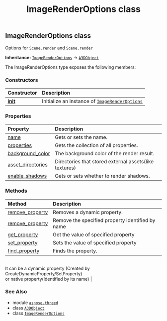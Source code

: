 ﻿---
title: ImageRenderOptions class
second_title: Aspose.3D for Python via .NET API References
description: 
type: docs
weight: 110
url: /python-net/aspose.threed/imagerenderoptions/
is_root: false
---

## ImageRenderOptions class

Options for [`Scene.render`](/3d/python-net/aspose.threed/scene/render) and  [`Scene.render`](/3d/python-net/aspose.threed/scene/render)



**Inheritance:** [`ImageRenderOptions`](/3d/python-net/aspose.threed/imagerenderoptions) → 
[`A3DObject`](/3d/python-net/aspose.threed/a3dobject)



The ImageRenderOptions type exposes the following members:

### Constructors
| Constructor | Description |
| :- | :- |
| [__init__](/3d/python-net/aspose.threed/imagerenderoptions/__init__/#) | Initialize an instance of [`ImageRenderOptions`](/3d/python-net/aspose.threed/imagerenderoptions) |


### Properties
| Property | Description |
| :- | :- |
| [name](/3d/python-net/aspose.threed/imagerenderoptions/name) | Gets or sets the name. |
| [properties](/3d/python-net/aspose.threed/imagerenderoptions/properties) | Gets the collection of all properties. |
| [background_color](/3d/python-net/aspose.threed/imagerenderoptions/background_color) | The background color of the render result. |
| [asset_directories](/3d/python-net/aspose.threed/imagerenderoptions/asset_directories) | Directories that stored external assets(like textures) |
| [enable_shadows](/3d/python-net/aspose.threed/imagerenderoptions/enable_shadows) | Gets or sets whether to render shadows. |


### Methods
| Method | Description |
| :- | :- |
| [remove_property](/3d/python-net/aspose.threed/imagerenderoptions/remove_property/#aspose.threed.Property) | Removes a dynamic property. |
| [remove_property](/3d/python-net/aspose.threed/imagerenderoptions/remove_property/#str) | Remove the specified property identified by name |
| [get_property](/3d/python-net/aspose.threed/imagerenderoptions/get_property/#str) | Get the value of specified property |
| [set_property](/3d/python-net/aspose.threed/imagerenderoptions/set_property/#str-any) | Sets the value of specified property |
| [find_property](/3d/python-net/aspose.threed/imagerenderoptions/find_property/#str) | Finds the property.<br/>It can be a dynamic property (Created by CreateDynamicProperty/SetProperty) <br/>or native property(Identified by its name) |



### See Also
* module [`aspose.threed`](..)
* class [`A3DObject`](/3d/python-net/aspose.threed/a3dobject)
* class [`ImageRenderOptions`](/3d/python-net/aspose.threed/imagerenderoptions)
